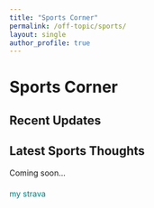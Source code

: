 ```yaml
---
title: "Sports Corner"
permalink: /off-topic/sports/
layout: single
author_profile: true
---
```


# Sports Corner

## Recent Updates

## Latest Sports Thoughts

Coming soon...

<div class="strava-link">
  <a href="https://www.strava.com/athletes/jyanqa" target="_blank">my strava</a>
</div>

<style>
.strava-link {
  margin: 20px 0;
}

.strava-link a {
  color: #008080;
  text-decoration: none;
}

.strava-link a:hover {
  color: #006666;
  text-decoration: underline;
}
</style> 